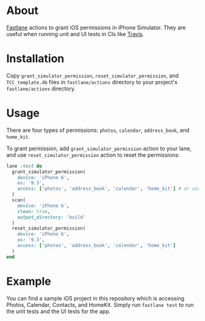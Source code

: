 About
==

[Fastlane](https://github.com/fastlane/fastlane) actions to grant iOS permissions in iPhone Simulator. They are useful when running unit and UI tests in CIs like [Travis](https://travis-ci.org).

Installation
==

Copy `grant_simulator_permission`, `reset_simulator_permission`, and `TCC_template.db` files in `fastlane/actions` directory to your project's `fastlane/actions` directory.

Usage
==

There are four types of permissions: `photos`, `calendar`, `address_book`, and `home_kit`.

To grant permission, add `grant_simulator_permission` action to your lane, and use `reset_simulator_permission` action to reset the permissions:

```ruby
lane :test do
  grant_simulator_permission(
    device: 'iPhone 6',
    os: '9.3',
    access: ['photos', 'address_book', 'calendar', 'home_kit'] # or use ['all']
  )
  scan(
    device: 'iPhone 6',
    clean: true,
    output_directory: 'build'
  )
  reset_simulator_permission(
    device: 'iPhone 6',
    os: '9.3',
    access: ['photos', 'address_book', 'calendar', 'home_kit']
  )
end
```

Example
==

You can find a sample iOS project in this repository which is accessing Photos, Calendar, Contacts, and HomeKit. Simply run `fastlane test` to run the unit tests and the UI tests for the app.
